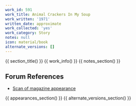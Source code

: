 ```yaml
---
work_id: 591
work_title: Animal Crackers In My Soup
work_written: '1971'
written_date: approximate
work_collected: 'yes'
work_category: Story
notes: null
icon: material/book
alternate_versions: []
---
```


{{ section_title() }}
{{ work_info() }}
{{ notes_section() }}
## Forum References
- [Scan of magazine appearance](https://bukowskiforum.com/threads/pix-vol-4-no-8-july-1972-animal-crackers-in-my-soup.11475/)

{{ appearances_section() }}
{{ alternate_versions_section() }}